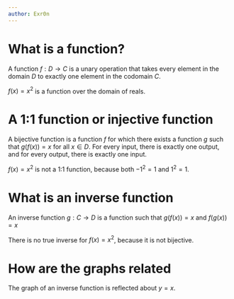 ```yaml
---
author: Exr0n
---
```


# What is a function?

A function $f : D \to C$ is a unary operation that takes every element
in the domain $D$ to exactly one element in the codomain $C$.

$f(x) = x^2$ is a function over the domain of reals.

# A 1:1 function or injective function

A bijective function is a function $f$ for which there exists a function
$g$ such that $g\left(f(x)\right) = x$ for all $x \in D$. For every
input, there is exactly one output, and for every output, there is
exactly one input.

$f(x) = x^2$ is not a 1:1 function, because both $-1^2 = 1$ and
$1^2 = 1$.

# What is an inverse function

An inverse function $g : C \to D$ is a function such that $g(f(x)) = x$
and $f(g(x)) = x$

There is no true inverse for $f(x) = x^2$, because it is not bijective.

# How are the graphs related

The graph of an inverse function is reflected about $y = x$.
